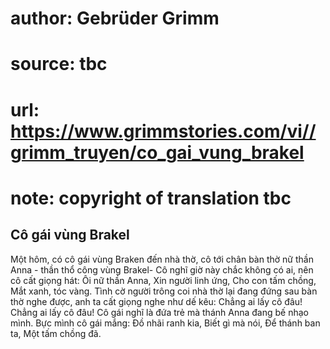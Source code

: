 # author: Gebrüder Grimm
# source: tbc
# url: https://www.grimmstories.com/vi//grimm_truyen/co_gai_vung_brakel
# note: copyright of translation tbc

## Cô gái vùng Brakel 

Một hôm, có cô gái vùng Braken đến nhà thờ, cô tới chân bàn thờ nữ thần
Anna - thần thổ công vùng Brakel- Cô nghĩ giờ này chắc không có ai, nên
cô cất giọng hát:
Ôi nữ thần Anna,
Xin người linh ứng,
Cho con tấm chồng,
Mắt xanh, tóc vàng.
Tình cờ người trông coi nhà thờ lại đang đứng sau bàn thờ nghe được, anh
ta cất giọng nghe như dế kêu:
Chẳng ai lấy cô đâu!
Chẳng ai lấy cô đâu!
Cô gái nghĩ là đứa trẻ mà thánh Anna đang bế nhạo mình. Bực mình cô gái
mắng:
Đồ nhãi ranh kia,
Biết gì mà nói,
Để thánh ban ta,
Một tấm chồng đã.
